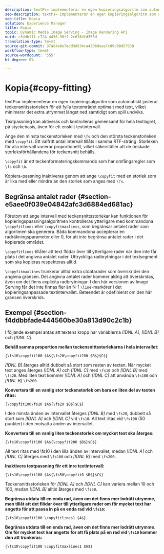 ```yaml
---
description: textPs= implementerar en egen kopieringsalgoritm som automatiskt justerar teckensnittsstorleken för att fylla textområdet optimalt med text, vilket minimerar det extra utrymmet längst ned samtidigt som spill undviks.
seo-description: textPs= implementerar en egen kopieringsalgoritm som automatiskt justerar teckensnittsstorleken för att fylla textområdet optimalt med text, vilket minimerar det extra utrymmet längst ned samtidigt som spill undviks.
seo-title: Kopia
solution: Experience Manager
title: Kopia
topic: Dynamic Media Image Serving - Image Rendering API
uuid: c3ddbf1f-c724-4436-96ff-2c616dfd355d
translation-type: tm+mt
source-git-commit: 97a84e8e7edd3d834ca42069eae7c09c00d57938
workflow-type: tm+mt
source-wordcount: '555'
ht-degree: 0%

---
```



# Kopia{#copy-fitting}

textPs= implementerar en egen kopieringsalgoritm som automatiskt justerar teckensnittsstorleken för att fylla textområdet optimalt med text, vilket minimerar det extra utrymmet längst ned samtidigt som spill undviks.

Textpassning kan aktiveras och kontrolleras gemensamt för hela textlagret, på styckebasis, även för ett enskilt textintervall.

Ange den minsta teckenstorleken med `\fs` och den största teckenstorleken med `\copyfit`. Ett valfritt antal intervall tillåts i samma RTF-sträng. Storleken för alla intervall varierar proportionellt, vilket säkerställer att de önskade storleksförhållandena för teckensnitt behålls.

`\copyfit` är ett teckenformateringskommando som har omfångsregler som  `\fs` och  `\b`.

Kopiera-passning inaktiveras genom att ange `\copyfit` med en storlek som är lika med eller mindre än den storlek som anges med `\fs`.

## Begränsa antalet rader {#section-e5aee0f039e04842afc3d6884ed681ac}

Förutom att ange intervall med teckensnittsstorlekar kan funktionen för kopieringspassningsalgoritmen kontrolleras ytterligare med kommandona `\copyfitlines` eller `\copyfitmaxlines`, som begränsar antalet rader som algoritmen ska generera. Båda kommandona accepterar en radräkningsparameter eller 0, för att inte begränsa antalet rader i det kopierade området.

`\copyfitlines` tillåter att text flödar över till ytterligare rader när den inte får plats i det angivna antalet rader. Uttryckliga radbrytningar i det textsegment som ska kopieras respekteras alltid.

`\copyfitmaxlines` trunkerar alltid extra utdatarader som överskrider den angivna gränsen. Det angivna antalet rader kommer aldrig att överskridas, även om det finns explicita radbrytningar. I den här versionen av Image Serving får det inte finnas fler än N-1 `\line`-markörer i det kopieringsanpassade textintervallet. Beteendet är odefinierat om den här gränsen överskrids.

## Exempel {#section-f4ddbbfade444560be30a813d90c2c1b}

I följande exempel antas att textens kropp har variablerna *[!DNL $A$]*, *[!DNL $B$]* och *[!DNL $C$]*.

**Behåll samma proportion mellan teckensnittsstorlekarna i hela intervallet:**

`{\fs10\copyfit100 $A${\fs20\copyfit200 $B$}$C$}`

*[!DNL $B$]* återges alltid dubbelt så stort som resten av texten. När mycket text anges återges *[!DNL $A$]* och *[!DNL $C$]* med `\fs10` och *[!DNL $B$]* med `\fs20`. Med liten text kommer *[!DNL $A$]* och *[!DNL $C$]* att använda `\fs100` och *[!DNL $B$]* `\fs200`.

**Konvertera till en vanlig stor teckenstorlek om bara en liten del av texten ritas:**

`{\copyfit100\fs10 $A${\fs20 $B$}$C$}`

I den minsta änden av intervallet återges *[!DNL $B$]* med `\fs20`, dubbelt så stort som *[!DNL $A$]* och *[!DNL $C$]* vid `\fs10`. All text ritas vid `\fs100` (50 punkter) i den motsatta änden av intervallet.

**Konvertera till en vanlig liten teckenstorlek om mycket text ska återges:**

`{\fs10\copyfit100 $A${\copyfit200 $B$}$C$}`

All text ritas med \fs10 i den lilla änden av intervallet, medan *[!DNL $A$]* och *[!DNL $C$]* återges med `\fs100` och *[!DNL $B$]* med `\fs200`.

**Inaktivera textpassning för ett inre textintervall:**

`{\fs10\copyfit100 $A${\fs50\copyfit0 $B$}$C$}`

Teckensnittsstorleken för *[!DNL $A$]* och *[!DNL $C$]* kan variera mellan 10 och 100, medan *[!DNL $B$]* alltid återges med `\fs50`.

**Begränsa utdata till en enda rad, även om det finns mer lodrätt utrymme, men tillåt att det flödar över till ytterligare rader om för mycket text har angetts för att passa in på en enda rad vid  `\fs10`:**

`{\fs10\copyfit100 \copyfitlines1 $A$}`

**Begränsa utdata till en enda rad, även om det finns mer lodrätt utrymme. Om för mycket text har angetts för att få plats på en rad vid `\fs10` kommer den att trunkeras:**

`{\fs10\copyfit100 \copyfitmaxlines1 $A$}`
